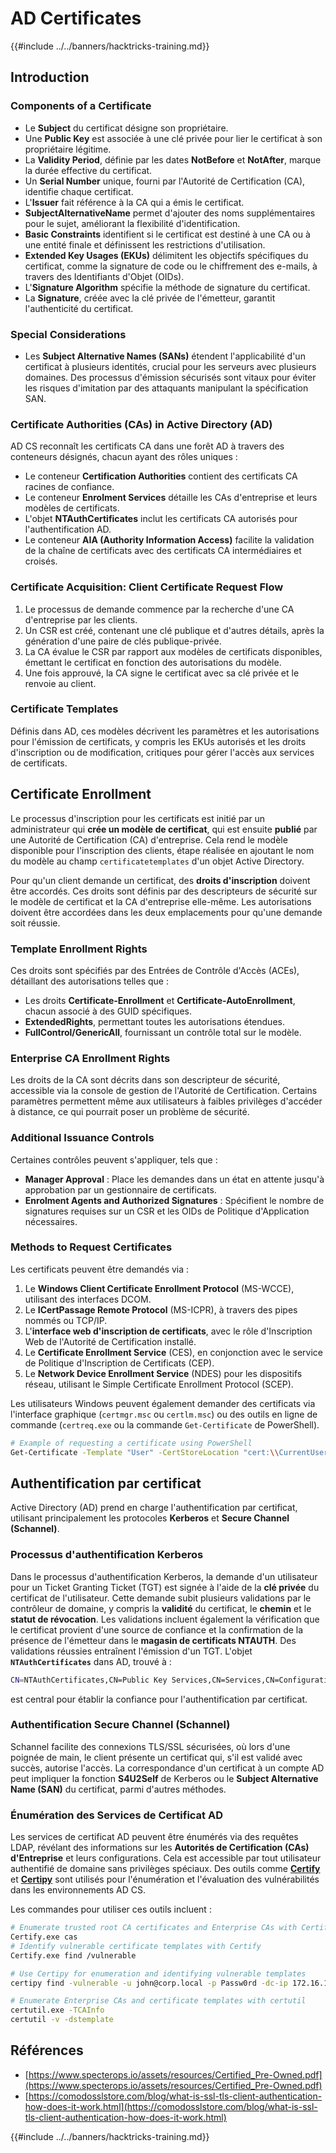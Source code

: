 # AD Certificates

{{#include ../../banners/hacktricks-training.md}}

## Introduction

### Components of a Certificate

- Le **Subject** du certificat désigne son propriétaire.
- Une **Public Key** est associée à une clé privée pour lier le certificat à son propriétaire légitime.
- La **Validity Period**, définie par les dates **NotBefore** et **NotAfter**, marque la durée effective du certificat.
- Un **Serial Number** unique, fourni par l'Autorité de Certification (CA), identifie chaque certificat.
- L'**Issuer** fait référence à la CA qui a émis le certificat.
- **SubjectAlternativeName** permet d'ajouter des noms supplémentaires pour le sujet, améliorant la flexibilité d'identification.
- **Basic Constraints** identifient si le certificat est destiné à une CA ou à une entité finale et définissent les restrictions d'utilisation.
- **Extended Key Usages (EKUs)** délimitent les objectifs spécifiques du certificat, comme la signature de code ou le chiffrement des e-mails, à travers des Identifiants d'Objet (OIDs).
- L'**Signature Algorithm** spécifie la méthode de signature du certificat.
- La **Signature**, créée avec la clé privée de l'émetteur, garantit l'authenticité du certificat.

### Special Considerations

- Les **Subject Alternative Names (SANs)** étendent l'applicabilité d'un certificat à plusieurs identités, crucial pour les serveurs avec plusieurs domaines. Des processus d'émission sécurisés sont vitaux pour éviter les risques d'imitation par des attaquants manipulant la spécification SAN.

### Certificate Authorities (CAs) in Active Directory (AD)

AD CS reconnaît les certificats CA dans une forêt AD à travers des conteneurs désignés, chacun ayant des rôles uniques :

- Le conteneur **Certification Authorities** contient des certificats CA racines de confiance.
- Le conteneur **Enrolment Services** détaille les CAs d'entreprise et leurs modèles de certificats.
- L'objet **NTAuthCertificates** inclut les certificats CA autorisés pour l'authentification AD.
- Le conteneur **AIA (Authority Information Access)** facilite la validation de la chaîne de certificats avec des certificats CA intermédiaires et croisés.

### Certificate Acquisition: Client Certificate Request Flow

1. Le processus de demande commence par la recherche d'une CA d'entreprise par les clients.
2. Un CSR est créé, contenant une clé publique et d'autres détails, après la génération d'une paire de clés publique-privée.
3. La CA évalue le CSR par rapport aux modèles de certificats disponibles, émettant le certificat en fonction des autorisations du modèle.
4. Une fois approuvé, la CA signe le certificat avec sa clé privée et le renvoie au client.

### Certificate Templates

Définis dans AD, ces modèles décrivent les paramètres et les autorisations pour l'émission de certificats, y compris les EKUs autorisés et les droits d'inscription ou de modification, critiques pour gérer l'accès aux services de certificats.

## Certificate Enrollment

Le processus d'inscription pour les certificats est initié par un administrateur qui **crée un modèle de certificat**, qui est ensuite **publié** par une Autorité de Certification (CA) d'entreprise. Cela rend le modèle disponible pour l'inscription des clients, étape réalisée en ajoutant le nom du modèle au champ `certificatetemplates` d'un objet Active Directory.

Pour qu'un client demande un certificat, des **droits d'inscription** doivent être accordés. Ces droits sont définis par des descripteurs de sécurité sur le modèle de certificat et la CA d'entreprise elle-même. Les autorisations doivent être accordées dans les deux emplacements pour qu'une demande soit réussie.

### Template Enrollment Rights

Ces droits sont spécifiés par des Entrées de Contrôle d'Accès (ACEs), détaillant des autorisations telles que :

- Les droits **Certificate-Enrollment** et **Certificate-AutoEnrollment**, chacun associé à des GUID spécifiques.
- **ExtendedRights**, permettant toutes les autorisations étendues.
- **FullControl/GenericAll**, fournissant un contrôle total sur le modèle.

### Enterprise CA Enrollment Rights

Les droits de la CA sont décrits dans son descripteur de sécurité, accessible via la console de gestion de l'Autorité de Certification. Certains paramètres permettent même aux utilisateurs à faibles privilèges d'accéder à distance, ce qui pourrait poser un problème de sécurité.

### Additional Issuance Controls

Certaines contrôles peuvent s'appliquer, tels que :

- **Manager Approval** : Place les demandes dans un état en attente jusqu'à approbation par un gestionnaire de certificats.
- **Enrolment Agents and Authorized Signatures** : Spécifient le nombre de signatures requises sur un CSR et les OIDs de Politique d'Application nécessaires.

### Methods to Request Certificates

Les certificats peuvent être demandés via :

1. Le **Windows Client Certificate Enrollment Protocol** (MS-WCCE), utilisant des interfaces DCOM.
2. Le **ICertPassage Remote Protocol** (MS-ICPR), à travers des pipes nommés ou TCP/IP.
3. L'**interface web d'inscription de certificats**, avec le rôle d'Inscription Web de l'Autorité de Certification installé.
4. Le **Certificate Enrollment Service** (CES), en conjonction avec le service de Politique d'Inscription de Certificats (CEP).
5. Le **Network Device Enrollment Service** (NDES) pour les dispositifs réseau, utilisant le Simple Certificate Enrollment Protocol (SCEP).

Les utilisateurs Windows peuvent également demander des certificats via l'interface graphique (`certmgr.msc` ou `certlm.msc`) ou des outils en ligne de commande (`certreq.exe` ou la commande `Get-Certificate` de PowerShell).
```bash
# Example of requesting a certificate using PowerShell
Get-Certificate -Template "User" -CertStoreLocation "cert:\\CurrentUser\\My"
```
## Authentification par certificat

Active Directory (AD) prend en charge l'authentification par certificat, utilisant principalement les protocoles **Kerberos** et **Secure Channel (Schannel)**.

### Processus d'authentification Kerberos

Dans le processus d'authentification Kerberos, la demande d'un utilisateur pour un Ticket Granting Ticket (TGT) est signée à l'aide de la **clé privée** du certificat de l'utilisateur. Cette demande subit plusieurs validations par le contrôleur de domaine, y compris la **validité** du certificat, le **chemin** et le **statut de révocation**. Les validations incluent également la vérification que le certificat provient d'une source de confiance et la confirmation de la présence de l'émetteur dans le **magasin de certificats NTAUTH**. Des validations réussies entraînent l'émission d'un TGT. L'objet **`NTAuthCertificates`** dans AD, trouvé à :
```bash
CN=NTAuthCertificates,CN=Public Key Services,CN=Services,CN=Configuration,DC=<domain>,DC=<com>
```
est central pour établir la confiance pour l'authentification par certificat.

### Authentification Secure Channel (Schannel)

Schannel facilite des connexions TLS/SSL sécurisées, où lors d'une poignée de main, le client présente un certificat qui, s'il est validé avec succès, autorise l'accès. La correspondance d'un certificat à un compte AD peut impliquer la fonction **S4U2Self** de Kerberos ou le **Subject Alternative Name (SAN)** du certificat, parmi d'autres méthodes.

### Énumération des Services de Certificat AD

Les services de certificat AD peuvent être énumérés via des requêtes LDAP, révélant des informations sur les **Autorités de Certification (CAs) d'Entreprise** et leurs configurations. Cela est accessible par tout utilisateur authentifié de domaine sans privilèges spéciaux. Des outils comme **[Certify](https://github.com/GhostPack/Certify)** et **[Certipy](https://github.com/ly4k/Certipy)** sont utilisés pour l'énumération et l'évaluation des vulnérabilités dans les environnements AD CS.

Les commandes pour utiliser ces outils incluent :
```bash
# Enumerate trusted root CA certificates and Enterprise CAs with Certify
Certify.exe cas
# Identify vulnerable certificate templates with Certify
Certify.exe find /vulnerable

# Use Certipy for enumeration and identifying vulnerable templates
certipy find -vulnerable -u john@corp.local -p Passw0rd -dc-ip 172.16.126.128

# Enumerate Enterprise CAs and certificate templates with certutil
certutil.exe -TCAInfo
certutil -v -dstemplate
```
## Références

- [https://www.specterops.io/assets/resources/Certified_Pre-Owned.pdf](https://www.specterops.io/assets/resources/Certified_Pre-Owned.pdf)
- [https://comodosslstore.com/blog/what-is-ssl-tls-client-authentication-how-does-it-work.html](https://comodosslstore.com/blog/what-is-ssl-tls-client-authentication-how-does-it-work.html)

{{#include ../../banners/hacktricks-training.md}}
